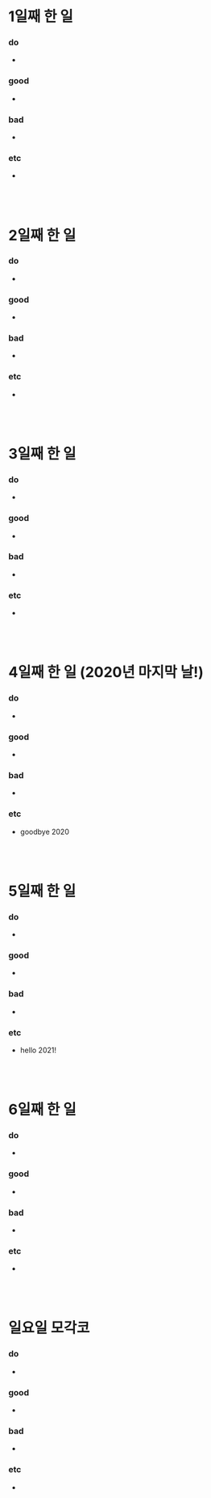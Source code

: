 # 1일째 한 일 
### do
- 

### good
- 

### bad
- 

### etc
- 

<br /><br />

# 2일째 한 일 
### do
-

### good
-

### bad
-

### etc
-

<br /><br />

# 3일째 한 일 
### do
-

### good
-

### bad
-

### etc
-

<br /><br />

# 4일째 한 일 (2020년 마지막 날!)
### do
-

### good
-

### bad
-

### etc
- goodbye 2020

<br /><br />

# 5일째 한 일
### do
-

### good
-

### bad
-

### etc
- hello 2021!

<br /><br />

# 6일째 한 일 
### do
-

### good
-
 
### bad
-

### etc
-

<br /><br />

# 일요일 모각코
### do
-

### good
-

### bad
- 

### etc
-

<br /><br />
